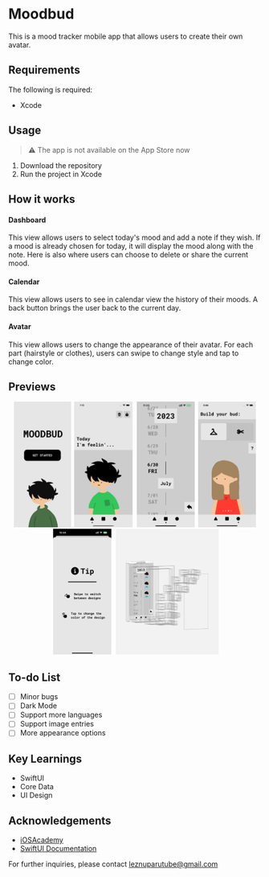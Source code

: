 # Moodbud

This is a mood tracker mobile app that allows users to create their own avatar.

## Requirements

The following is required:
* Xcode

## Usage
> :warning: The app is not available on the App Store now
1. Download the repository
2. Run the project in Xcode

## How it works
#### Dashboard
This view allows users to select today's mood and add a note if they wish. If a mood is already chosen for today, it will display the mood along with the note. Here is also where users can choose to delete or share the current mood.
#### Calendar
This view allows users to see in calendar view the history of their moods. A back button brings the user back to the current day.
#### Avatar
This view allows users to change the appearance of their avatar. For each part (hairstyle or clothes), users can swipe to change style and tap to change color.

## Previews
<p align="center">
  <img src="images/moodbud5.png" height="250">
  <img src="images/moodbud4.png" height="250">
  <img src="images/moodbud3.png" height="250">
  <img src="images/moodbud6.png" height="250">
  <img src="images/moodbud2.png" height="250">
  <img src="images/moodbud.png" height="250">
</p>



## To-do List
- [ ] Minor bugs
- [ ] Dark Mode
- [ ] Support more languages
- [ ] Support image entries
- [ ] More appearance options

## Key Learnings
* SwiftUI
* Core Data
* UI Design

## Acknowledgements
* [iOSAcademy](https://www.youtube.com/@iOSAcademy)
* [SwiftUI Documentation](https://developer.apple.com/documentation/swiftui/)

For further inquiries, please contact leznuparutube@gmail.com
